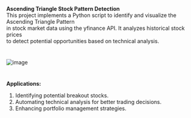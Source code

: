 **Ascending Triangle Stock Pattern Detection** <br />
This project implements a Python script to identify and visualize the Ascending Triangle Pattern <br /> 
in stock market data using the yfinance API. It analyzes historical stock prices <br />
to detect potential opportunities based on technical analysis.<br />

#
![image](https://github.com/user-attachments/assets/7abcddf2-71d9-48c7-a60c-260ae114665f)

#
**Applications:**
1. Identifying potential breakout stocks.<br />
2. Automating technical analysis for better trading decisions.<br />
3. Enhancing portfolio management strategies.<br />
